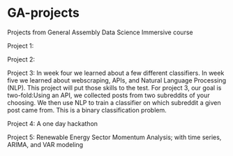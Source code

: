 # GA-projects
Projects from General Assembly Data Science Immersive course

Project 1:

Project 2:

Project 3:
In week four we learned about a few different classifiers. In week five we learned about webscraping, APIs, and Natural Language Processing (NLP). This project will put those skills to the test.
For project 3, our goal is two-fold:Using an API, we collected posts from two subreddits of your choosing. We then use NLP to train a classifier on which subreddit a given post came from. This is a binary classification problem.

Project 4:
A one day hackathon

Project 5:
Renewable Energy Sector Momentum Analysis; with time series, ARIMA, and VAR modeling
